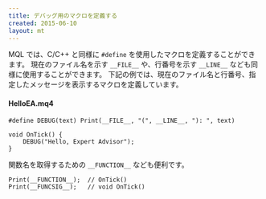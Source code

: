 ```yaml
---
title: デバッグ用のマクロを定義する
created: 2015-06-10
layout: mt
---
```


MQL では、C/C++ と同様に `#define` を使用したマクロを定義することができます。
現在のファイル名を示す `__FILE__` や、行番号を示す `__LINE__` なども同様に使用することができます。
下記の例では、現在のファイル名と行番号、指定したメッセージを表示するマクロを定義しています。

#### HelloEA.mq4

```mql
#define DEBUG(text) Print(__FILE__, "(", __LINE__, "): ", text)

void OnTick() {
    DEBUG("Hello, Expert Advisor");
}
```

関数名を取得するための `__FUNCTION__` なども便利です。

```mql
Print(__FUNCTION__);  // OnTick()
Print(__FUNCSIG__);   // void OnTick()
```

